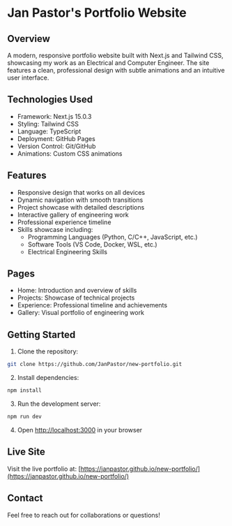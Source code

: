 # Jan Pastor's Portfolio Website

## Overview
A modern, responsive portfolio website built with Next.js and Tailwind CSS, showcasing my work as an Electrical and Computer Engineer. The site features a clean, professional design with subtle animations and an intuitive user interface.

## Technologies Used
- Framework: Next.js 15.0.3
- Styling: Tailwind CSS
- Language: TypeScript
- Deployment: GitHub Pages
- Version Control: Git/GitHub
- Animations: Custom CSS animations

## Features
- Responsive design that works on all devices
- Dynamic navigation with smooth transitions
- Project showcase with detailed descriptions
- Interactive gallery of engineering work
- Professional experience timeline
- Skills showcase including:
  - Programming Languages (Python, C/C++, JavaScript, etc.)
  - Software Tools (VS Code, Docker, WSL, etc.)
  - Electrical Engineering Skills

## Pages
- Home: Introduction and overview of skills
- Projects: Showcase of technical projects
- Experience: Professional timeline and achievements
- Gallery: Visual portfolio of engineering work

## Getting Started

1. Clone the repository:
```bash
git clone https://github.com/JanPastor/new-portfolio.git
```

2. Install dependencies:
```bash
npm install
```

3. Run the development server:
```bash
npm run dev
```

4. Open [http://localhost:3000](http://localhost:3000) in your browser

## Live Site
Visit the live portfolio at: [https://janpastor.github.io/new-portfolio/](https://janpastor.github.io/new-portfolio/)

## Contact
Feel free to reach out for collaborations or questions!